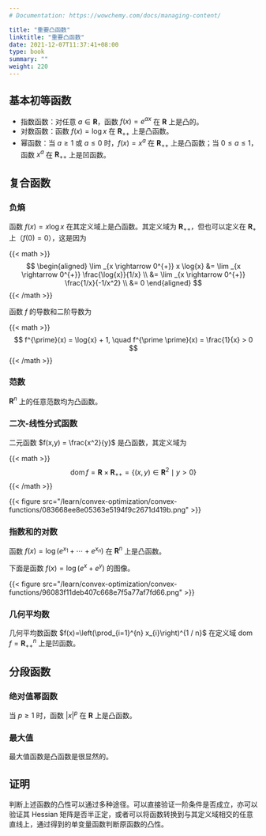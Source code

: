 ```yaml
---
# Documentation: https://wowchemy.com/docs/managing-content/

title: "重要凸函数"
linktitle: "重要凸函数"
date: 2021-12-07T11:37:41+08:00
type: book
summary: ""
weight: 220
---
```


<!--more-->

## 基本初等函数

- 指数函数：对任意 $a \in \mathbf{R}$，函数 $f(x) = e^{ax}$ 在 $\mathbf{R}$ 上是凸的。
- 对数函数：函数 $f(x) = \log{x}$ 在 $\mathbf{R} _{++}$ 上是凸函数。
- 幂函数：当 $a \geqslant 1$ 或 $a \leqslant 0$ 时，$f(x) = x^a$ 在 $\mathbf{R} _{++}$ 上是凸函数；当 $0 \leqslant a \leqslant 1$，函数 $x^a$ 在 $\mathbf{R} _{++}$ 上是凹函数。

## 复合函数

### 负熵

函数 $f(x) = x \log{x}$ 在其定义域上是凸函数。其定义域为 $\mathbf{R} _{++}$，但也可以定义在 $\mathbf{R} _+$ 上（$f(0) = 0$），这是因为

{{< math >}}
$$
\begin{aligned}
    \lim _{x \rightarrow 0^{+}} x \log{x} &= \lim _{x \rightarrow 0^{+}} \frac{\log{x}}{1/x}  \\
    &= \lim _{x \rightarrow 0^{+}} \frac{1/x}{-1/x^2} \\
    &= 0
\end{aligned}
$$
{{< /math >}}

函数 $f$ 的导数和二阶导数为

{{< math >}}
$$
f^{\prime}(x) = \log{x} + 1, \quad f^{\prime \prime}(x) = \frac{1}{x} > 0
$$
{{< /math >}}

### 范数

$\mathbf{R}^n$ 上的任意范数均为凸函数。

### 二次-线性分式函数

二元函数 $f(x,y) = \frac{x^2}{y}$ 是凸函数，其定义域为

{{< math >}}
$$
\operatorname{dom} f = \mathbf{R} \times \mathbf{R} _{++} = \{ (x, y) \in \mathbf{R} ^2 \mid y > 0 \}
$$
{{< /math >}}

{{< figure src="/learn/convex-optimization/convex-functions/083668ee8e05363e5194f9c2671d419b.png" >}}

### 指数和的对数

函数 $f(x) = \log{(e^{x_1} + \cdots + e^{x_n})}$ 在 $\mathbf{R}^n$ 上是凸函数。

下面是函数 $f(x) = \log{(e^x + e^y)}$ 的图像。

{{< figure src="/learn/convex-optimization/convex-functions/96083f11deb407c668e7f5a77af7fd66.png" >}}

### 几何平均数

几何平均数函数 $f(x)=\left(\prod_{i=1}^{n} x_{i}\right)^{1 / n}$ 在定义域 $\operatorname{dom} f=\mathbf{R}_{++}^{n}$ 上是凹函数。

## 分段函数

### 绝对值幂函数

当 $p \geqslant 1$ 时，函数 $|x|^p$ 在 $\mathbf{R}$ 上是凸函数。

### 最大值

最大值函数是凸函数是很显然的。

## 证明

判断上述函数的凸性可以通过多种途径。可以直接验证一阶条件是否成立，亦可以验证其 Hessian 矩阵是否半正定，或者可以将函数转换到与其定义域相交的任意直线上，通过得到的单变量函数判断原函数的凸性。